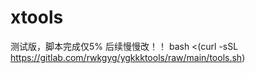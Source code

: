 # xtools

测试版，脚本完成仅5%
后续慢慢改！！
bash <(curl -sSL https://gitlab.com/rwkgyg/ygkkktools/raw/main/tools.sh)
